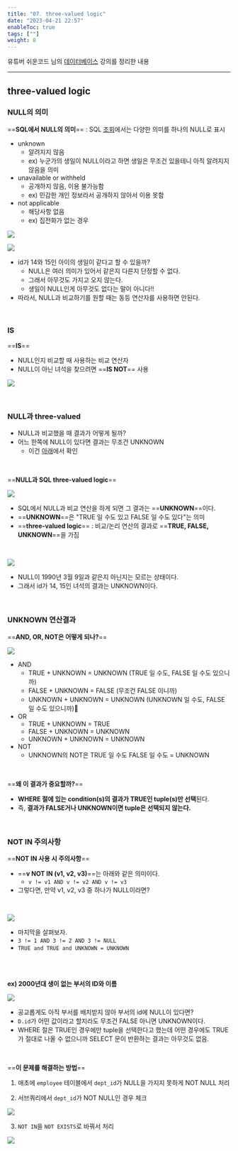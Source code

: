 ```yaml
---
title: "07. three-valued logic"
date: "2023-04-21 22:57"
enableToc: true
tags: [""]
weight: 8
---
```


유튜버 쉬운코드 님의 <a href='https://www.youtube.com/@ez./playlists' target='_blank'>데이터베이스</a> 강의를 정리한 내용

<hr>

## three-valued logic

### NULL의 의미

==**SQL에서 NULL의 의미**== : SQL [조회](brain/Lecture/db/easy-db/lecture05.md)에서는 다양한 의미를 하나의 NULL로 표시

- unknown
	- 알려지지 않음
	- ex) 누군가의 생일이 NULL이라고 하면 생일은 무조건 있을테니 아직 알려지지 않음을 의미
- unavailable or withheld
	- 공개하지 않음, 이용 불가능함
	- ex) 민감한 개인 정보라서 공개하지 않아서 이용 못함
- not applicable
	- 해당사항 없음
	- ex) 집전화가 없는 경우

![](brain/image/lecture07-1.png)

![](brain/image/lecture07-2.png)

- id가 14와 15인 아이의 생일이 같다고 할 수 있을까?
	- NULL은 여러 의미가 있어서 같은지 다른지 단정할 수 없다.
	- 그래서 아무것도 가지고 오지 않는다.
	- 생일이 NULL인게 아무것도 없다는 말이 아니다!!
- 따라서, NULL과 비교하기를 원할 때는 동등 연산자를 사용하면 안된다.

<br>

### IS

==**IS**==
- NULL인지 비교할 때 사용하는 비교 연산자
- NULL이 아닌 녀석을 찾으려면 ==**IS NOT**== 사용

![](brain/image/lecture07-3.png)

<br>

### NULL과 three-valued

- NULL과 비교했을 때 결과가 어떻게 될까?
- 어느 한쪽에 NULL이 있다면 결과는 무조건 UNKNOWN
	- 이건 <a href=/brain/Lecture/easycode/db/lecture07/#unknown-연산결과>아래</a>에서 확인

<br>

==**NULL과 SQL three-valued logic**==

![](brain/image/lecture07-5.png)

- SQL에서 NULL과 비교 연산을 하게 되면 그 결과는 ==**UNKNOWN**==이다.
- ==**UNKNOWN**==은 "TRUE 일 수도 있고 FALSE 일 수도 있다"는 의미
- ==**three-valued logic**== : 비교/논리 연산의 결과로 ==**TRUE, FALSE, UNKNOWN**==을 가짐

<br>

![](brain/image/lecture07-4.png)

- NULL이 1990년 3월 9일과 같은지 아닌지는 모르는 상태이다.
- 그래서 id가 14, 15인 녀석의 결과는 UNKNOWN이다.

<br>

### UNKNOWN 연산결과

==**AND, OR, NOT은 어떻게 되나?**==

![](brain/image/lecture07-6.png)

- AND
	- TRUE + UNKNOWN = UNKNOWN (TRUE 일 수도, FALSE 일 수도 있으니까)
	- FALSE + UNKNOWN = FALSE (무조건 FALSE 이니까)
	- UNKNOWN + UNKNOWN = UNKNOWN (UNKNOWN 일 수도, FALSE 일 수도 있으니까)
- OR
	- TRUE + UNKNOWN = TRUE
	- FALSE + UNKNOWN = UNKNOWN
	- UNKNOWN + UNKNOWN = UNKNOWN
- NOT
	- UNKNOWN의 NOT은 TRUE 일 수도 FALSE 일 수도 = UNKNOWN

<br>

==**왜 이 결과가 중요할까?**==
- **WHERE 절에 있는 condition(s)의 결과가 TRUE인 tuple(s)만 선택**된다.
- 즉, **결과가 FALSE거나 UNKNOWN이면 tuple은 선택되지 않는다.**

<br>

### NOT IN 주의사항

==**NOT IN 사용 시 주의사항**==
- ==**v NOT IN (v1, v2, v3)**==는 아래와 같은 의미이다.
	- `v != v1 AND v != v2 AND v != v3`
- 그렇다면, 만약 v1, v2, v3 중 하나가 NULL이라면?

<br>

![](brain/image/lecture07-7.png)
- 마지막을 살펴보자.
- `3 != 1 AND 3 != 2 AND 3 != NULL`
- `TRUE and TRUE and UNKNOWN = UNKNOWN`

<br><br>

**ex) 2000년대 생이 없는 부서의 ID와 이름**

![](brain/image/lecture07-9.png)

- 공교롭게도 아직 부서를 배치받지 않아 부서의 id에 NULL이 있다면?
- `D.id`가 어떤 값이라고 할지라도 무조건 FALSE 아니면 UNKNOWN이다.
- WHERE 절은 TRUE인 경우에만 tuple을 선택한다고 했는데 어떤 경우에도 TRUE가 절대로 나올 수 없으니까 SELECT 문이 반환하는 결과는 아무것도 없음.

<br>

==**이 문제를 해결하는 방법**==

1. 애초에 `employee` 테이블에서 `dept_id`가 NULL을 가지지 못하게 NOT NULL 처리

2. 서브쿼리에서 `dept_id`가 NOT NULL인 경우 체크

![](brain/image/lecture07-10.png)

3. `NOT IN`을 `NOT EXISTS`로 바꿔서 처리

![](brain/image/lecture07-11.png)

